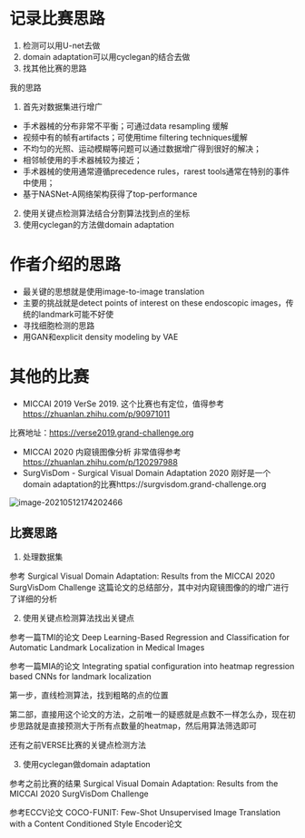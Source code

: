 # 记录比赛思路

1. 检测可以用U-net去做
2. domain adaptation可以用cyclegan的结合去做
3. 找其他比赛的思路



我的思路 

1. 首先对数据集进行增广

- 手术器械的分布非常不平衡；可通过data resampling 缓解
- 视频中有的帧有artifacts；可使用time filtering techniques缓解
- 不均匀的光照、运动模糊等问题可以通过数据增广得到很好的解决；
- 相邻帧使用的手术器械较为接近；
- 手术器械的使用通常遵循precedence rules，rarest tools通常在特别的事件中使用；
- 基于NASNet-A网络架构获得了top-performance

2. 使用关键点检测算法结合分割算法找到点的坐标
3. 使用cyclegan的方法做domain adaptation



# 作者介绍的思路

- 最关键的思想就是使用image-to-image translation
- 主要的挑战就是detect points of interest on these endoscopic images，传统的landmark可能不好使
- 寻找细胞检测的思路
- 用GAN和explicit density modeling by VAE



# 其他的比赛

- MICCAI 2019 VerSe 2019. 这个比赛也有定位，值得参考  https://zhuanlan.zhihu.com/p/90971011 

比赛地址：https://verse2019.grand-challenge.org

- MICCAI 2020 内窥镜图像分析 非常值得参考 https://zhuanlan.zhihu.com/p/120297988
- SurgVisDom - Surgical Visual Domain Adaptation 2020 刚好是一个domain adaptation的比赛https://surgvisdom.grand-challenge.org









![image-20210512174202466](https://cdn.jsdelivr.net/gh/nekomiao123/pic/img/image-20210512174202466.png)



## 比赛思路

1. 处理数据集

参考 Surgical Visual Domain Adaptation: Results from the MICCAI 2020 SurgVisDom Challenge 这篇论文的总结部分，其中对内窥镜图像的的增广进行了详细的分析

2. 使用关键点检测算法找出关键点

参考一篇TMI的论文 Deep Learning-Based Regression and Classification for Automatic Landmark Localization in Medical Images

参考一篇MIA的论文 Integrating spatial configuration into heatmap regression based CNNs for landmark localization

第一步，直线检测算法，找到粗略的点的位置

第二部，直接用这个论文的方法，之前唯一的疑惑就是点数不一样怎么办，现在初步思路就是直接预测大于所有点数量的heatmap，然后用算法筛选即可



还有之前VERSE比赛的关键点检测方法

3. 使用cyclegan做domain adaptation

参考之前比赛的结果 Surgical Visual Domain Adaptation: Results from the MICCAI 2020 SurgVisDom Challenge

参考ECCV论文 COCO-FUNIT: Few-Shot Unsupervised Image Translation with a Content Conditioned Style Encoder论文